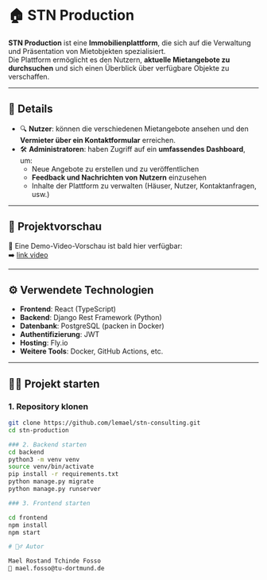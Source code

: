 # 🏠 STN Production

**STN Production** ist eine **Immobilienplattform**, die sich auf die Verwaltung und Präsentation von Mietobjekten spezialisiert.  
Die Plattform ermöglicht es den Nutzern, **aktuelle Mietangebote zu durchsuchen** und sich einen Überblick über verfügbare Objekte zu verschaffen.

---

## 📌 Details

- 🔍 **Nutzer**: können die verschiedenen Mietangebote ansehen und den **Vermieter über ein Kontaktformular** erreichen.
- 🛠️ **Administratoren**: haben Zugriff auf ein **umfassendes Dashboard**, um:
  - Neue Angebote zu erstellen und zu veröffentlichen
  - **Feedback und Nachrichten von Nutzern** einzusehen
  - Inhalte der Plattform zu verwalten (Häuser, Nutzer, Kontaktanfragen, usw.)

---

## 🚀 Projektvorschau

🎥 Eine Demo-Video-Vorschau ist bald hier verfügbar:  
➡️ [link video](./backend/media/1.webm)

---

## ⚙️ Verwendete Technologien

- **Frontend**: React (TypeScript)
- **Backend**: Django Rest Framework (Python)
- **Datenbank**: PostgreSQL (packen in Docker)
- **Authentifizierung**: JWT
- **Hosting**: Fly.io 
- **Weitere Tools**: Docker, GitHub Actions, etc.

---

## 🧑‍💻 Projekt starten

### 1. Repository klonen

```bash
git clone https://github.com/lemael/stn-consulting.git
cd stn-production

### 2. Backend starten
cd backend
python3 -m venv venv
source venv/bin/activate
pip install -r requirements.txt
python manage.py migrate
python manage.py runserver

### 3. Frontend starten

cd frontend
npm install
npm start

# 🙋‍♂️ Autor

Mael Rostand Tchinde Fosso
📧 mael.fosso@tu-dortmund.de
